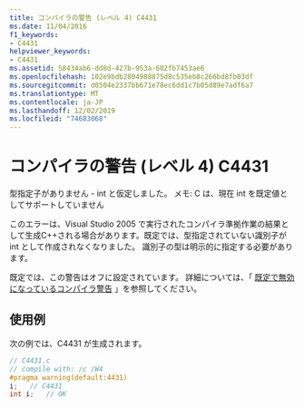 ```yaml
---
title: コンパイラの警告 (レベル 4) C4431
ms.date: 11/04/2016
f1_keywords:
- C4431
helpviewer_keywords:
- C4431
ms.assetid: 58434ab6-dd8d-427b-953a-602fb7453ae6
ms.openlocfilehash: 102e9bdb2804988875d8c535eb8c266bd8fb03df
ms.sourcegitcommit: d0504e2337bb671e78ec6dd1c7b05d89e7adf6a7
ms.translationtype: MT
ms.contentlocale: ja-JP
ms.lasthandoff: 12/02/2019
ms.locfileid: "74683068"
---
```

# <a name="compiler-warning-level-4-c4431"></a>コンパイラの警告 (レベル 4) C4431

型指定子がありません - int と仮定しました。 メモ: C は、現在 int を既定値としてサポートしていません

このエラーは、Visual Studio 2005 で実行されたコンパイラ準拠作業の結果として生成C++される場合があります。既定では、型指定されていない識別子が int として作成されなくなりました。 識別子の型は明示的に指定する必要があります。

既定では、この警告はオフに設定されています。 詳細については、「 [既定で無効になっているコンパイラ警告](../../preprocessor/compiler-warnings-that-are-off-by-default.md) 」を参照してください。

## <a name="example"></a>使用例

次の例では、C4431 が生成されます。

```c
// C4431.c
// compile with: /c /W4
#pragma warning(default:4431)
i;   // C4431
int i;   // OK
```